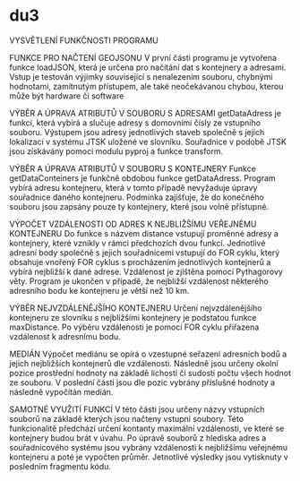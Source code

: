 # du3

VYSVĚTLENÍ FUNKČNOSTI PROGRAMU

FUNKCE PRO NAČTENÍ GEOJSONU
V první části programu je vytvořena funkce loadJSON, která je určena pro načítání dat s kontejnery a adresami. Vstup je testován výjimky související s nenalezením souboru, chybnými hodnotami, zamítnutým přístupem, ale také neočekávanou chybou, kterou může být hardware či software

VÝBĚR A ÚPRAVA ATRIBUTŮ V SOUBORU S ADRESAMI
getDataAdress je funkcí, která vybírá a slučuje adresy s domovními čísly ze vstupního souboru. Výstupem jsou adresy jednotlivých staveb společně s jejich lokalizací v systému JTSK uložené ve slovníku. Souřadnice v podobě JTSK jsou získávány pomocí modulu pyproj a funkce transform.

VÝBĚR A ÚPRAVA ATRIBUTŮ V SOUBORU S KONTEJNERY
Funkce getDataConteiners je funkčně obdobou funkce getDataAdress. Program vybírá adresu kontejneru, která v tomto případě nevyžaduje úpravy souřadnice daného kontejneru. Podmínka zajišťuje, že do konečného souboru jsou zapsány pouze ty kontejnery, které jsou volně přístupné.

VÝPOČET VZDÁLENOSTI OD ADRES K NEJBLIŽŠÍMU VEŘEJNÉMU KONTEJNERU
Do funkce s názvem distance vstupují proměnné adresy a kontejnery, které vznikly v rámci předchozích dvou funkcí. Jednotlivé adresní body společně s jejich souřadnicemi vstupují do FOR cyklu, který obsahuje vnořený FOR cyklus s procházením jednotlivých kontejnerů a vybírá nejbližší k dané adrese. Vzdálenost je zjištěna pomocí Pythagorovy věty. Program je ukončen v případě, že nejbližší vzdálenost některého adresního bodu ke kontejneru je větší než 10 km.

VÝBĚR NEJVZDÁLENĚJŠÍHO KONTEJNERU
Určení nejvzdálenějšího kontejneru ze slovníku s nejbližšími kontejnery je podstatou funkce maxDistance. Po výběru vzdálenosti je pomocí FOR cyklu přiřazena vzdálenost k adresnímu bodu.

MEDIÁN
Výpočet mediánu se opírá o vzestupné seřazení adresních bodů a jejich nejbližších kontejnerů dle vzdálenosti. Následně jsou určeny okolní pozice prostřední hodnoty na základě lichosti či sudosti počtu všech hodnot ze souboru. V poslední části jsou dle pozic vybrány příslušné hodnoty a následně vypočítán medián.

SAMOTNÉ VYUŽITÍ FUNKCÍ
V této části jsou určeny názvy vstupních souborů na základě kterých jsou načteny vstupní soubory. Této funkcionalitě předchází určení kontanty maximální vzdálenosti, ve které se kontejnery budou brát v úvahu. Po úpravě souborů z hlediska adres a souřadnicového systému jsou vybrány vzdálenosti k nejbližšímu veřejnému kontejneru a poté je vypočten průměr. Jetnotlivé výsledky jsou vytisknuty v posledním fragmentu kódu.


